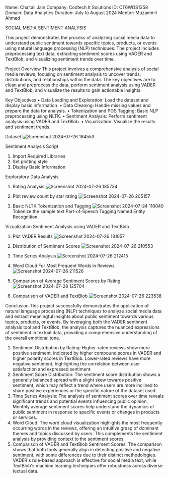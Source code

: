 Name: Chaitali Jain
Company: Codtech It Solutions
ID: CT6WDS1358
Domain: Data Analytics
Duration: July to August 2024
Mentor: Muzammil Ahmed

SOCIAL MEDIA SENTIMENT ANALYSIS

This project demonstrates the process of analyzing social media data to understand public sentiment towards specific topics, products, or events using natural language processing (NLP) techniques. The project includes preprocessing text data, extracting sentiment scores using VADER and TextBlob, and visualizing sentiment trends over time.

Project Overview
This project involves a comprehensive analysis of social media reviews, focusing on sentiment analysis to uncover trends, distributions, and relationships within the data. The key objectives are to clean and preprocess the data, perform sentiment analysis using VADER and TextBlob, and visualize the results to gain actionable insights.

Key Objectives
•	Data Loading and Exploration: Load the dataset and display basic information.
•	Data Cleaning: Handle missing values and prepare the data for analysis.
•	Tokenization and POS Tagging: Basic NLP preprocessing using NLTK.
•	Sentiment Analysis: Perform sentiment analysis using VADER and TextBlob.
•	Visualization: Visualize the results and sentiment trends.

Dataset
 ![Screenshot 2024-07-26 184553](https://github.com/user-attachments/assets/c213f5c4-a1ed-461d-850d-d7f1b64d3b32)

Sentiment Analysis Script
1.	Import Required Libraries
2.	Set plotting style
3.	Display Basic Information

Exploratory Data Analysis
1.	Rating Analysis
![Screenshot 2024-07-26 185734](https://github.com/user-attachments/assets/c74227dc-2025-4a3f-88a6-75aead9cedf7)

2.	Plot review count by star rating
 ![Screenshot 2024-07-26 205157](https://github.com/user-attachments/assets/755d14cc-4c75-4ac8-b304-6daa67c42e47)

3.	 Basic NLTK Tokenization and Tagging
![Screenshot 2024-07-24 110040](https://github.com/user-attachments/assets/530d8ea1-8066-42ac-bd16-0ea0389770ca)
Tokenize the sample text
Part-of-Speech Tagging
Named Entity Recognition


Vizualization
Sentiment Analysis using VADER and TextBlob
1.	Plot VADER Results
 ![Screenshot 2024-07-26 181057](https://github.com/user-attachments/assets/cdd38e21-3d69-4df9-aa38-a04f7844bf18)

2.	 Distribution of Sentiment Scores
 ![Screenshot 2024-07-26 210553](https://github.com/user-attachments/assets/7c3a2415-cba0-4311-9247-9c523be362c8)

3.	Time Series Analysis
 ![Screenshot 2024-07-26 212415](https://github.com/user-attachments/assets/1a845404-e375-4396-9b8f-5e33a12e00e4)
 
4.	Word Cloud For Most Frequent Words in Reviews
   ![Screenshot 2024-07-26 211526](https://github.com/user-attachments/assets/3cdfa9bb-7853-4867-a64e-3b0028e8ed32)

 
5.	Comparison of Average Sentiment Scores by Rating
 ![Screenshot 2024-07-28 125704](https://github.com/user-attachments/assets/07a4a2be-3b9f-4b5c-ac00-ad2893790a1b)



6.	Comparison of VADER and TextBlob
 ![Screenshot 2024-07-26 223538](https://github.com/user-attachments/assets/f9095a87-52c1-4f6c-80e7-06f1357ffa07)


Conclusion
This project successfully demonstrates the application of natural language processing (NLP) techniques to analyze social media data and extract meaningful insights about public sentiment towards various topics, products, or events. By leveraging both the VADER sentiment analysis tool and TextBlob, the analysis captures the nuanced expressions of sentiment in textual data, providing a comprehensive understanding of the overall emotional tone.

1.	Sentiment Distribution by Rating: Higher-rated reviews show more positive sentiment, indicated by higher compound scores in VADER and higher polarity scores in TextBlob. Lower-rated reviews have more negative sentiment, highlighting the correlation between user satisfaction and expressed sentiment.
2.	Sentiment Score Distribution: The sentiment score distribution shows a generally balanced spread with a slight skew towards positive sentiment, which may reflect a trend where users are more inclined to share positive experiences or the specific nature of the dataset used.
3.	Time Series Analysis: The analysis of sentiment scores over time reveals significant trends and potential events influencing public opinion. Monthly average sentiment scores help understand the dynamics of public sentiment in response to specific events or changes in products or services.
4.	Word Cloud: The word cloud visualization highlights the most frequently occurring words in the reviews, offering an intuitive grasp of dominant themes and topics discussed by users. This complements the sentiment analysis by providing context to the sentiment scores.
5.	Comparison of VADER and TextBlob Sentiment Scores: The comparison shows that both tools generally align in detecting positive and negative sentiment, with some differences due to their distinct methodologies. VADER's rule-based approach is effective for social media text, while TextBlob's machine learning techniques offer robustness across diverse textual data.
